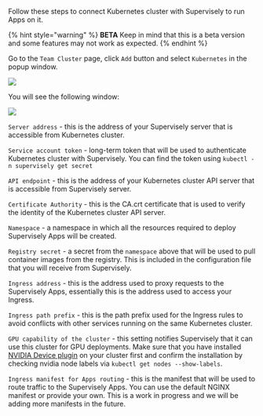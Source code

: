 Follow these steps to connect Kubernetes cluster with Supervisely to run Apps on it.

{% hint style="warning" %}
**BETA** Keep in mind that this is a beta version and some features may not work as expected.
{% endhint %}

Go to the `Team Cluster` page, click `Add` button and select `Kubernetes` in the popup window.

![](screenshot-2023-06-24-192432.png)

You will see the following window:

![](screenshot-2023-06-24-193246.png)

`Server address` - this is the address of your Supervisely server that is accessible from Kubernetes cluster.

`Service account token` - long-term token that will be used to authenticate Kubernetes cluster with Supervisely. You can find the token using `kubectl -n supervisely get secret`

`API endpoint` - this is the address of your Kubernetes cluster API server that is accessible from Supervisely server.

`Certificate Authority` - this is the CA.crt certificate that is used to verify the identity of the Kubernetes cluster API server.

`Namespace` - a namespace in which all the resources required to deploy Supervisely Apps will be created.

`Registry secret` - a secret from the `namespace` above that will be used to pull container images from the registry. This is included in the configuration file that you will receive from Supervisely.

`Ingress address` - this is the address used to proxy requests to the Supervisely Apps, essentially this is the address used to access your Ingress.

`Ingress path prefix` - this is the path prefix used for the Ingress rules to avoid conflicts with other services running on the same Kubernetes cluster.

`GPU capability of the cluster` - this setting notifies Supervisely that it can use this cluster for GPU deployments. Make sure that you have installed [NVIDIA Device plugin](https://github.com/NVIDIA/k8s-device-plugin) on your cluster first and confirm the installation by checking nvidia node labels via `kubectl get nodes --show-labels`.

`Ingress manifest for Apps routing` - this is the manifest that will be used to route traffic to the Supervisely Apps. You can use the default NGINX manifest or provide your own.
This is a work in progress and we will be adding more manifests in the future.